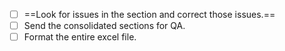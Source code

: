- [ ] ==Look for issues in the section and correct those issues.==
- [ ] Send the consolidated sections for QA.
- [ ] Format the entire excel file.